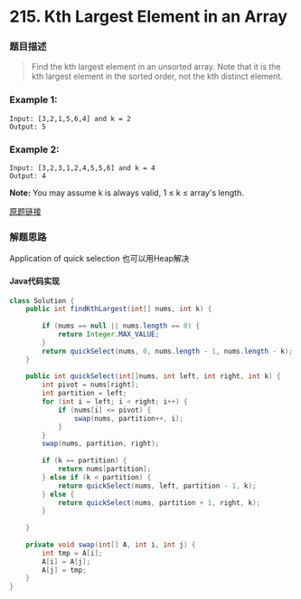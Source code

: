 # 215. Kth Largest Element in an Array

### 题目描述

> Find the kth largest element in an unsorted array. Note that it is the kth largest element in the sorted order, not the kth distinct element.

### Example 1:

    Input: [3,2,1,5,6,4] and k = 2
    Output: 5

### Example 2:

    Input: [3,2,3,1,2,4,5,5,6] and k = 4
    Output: 4
    

**Note:**
You may assume k is always valid, 1 ≤ k ≤ array's length.

[原题链接](https://leetcode.com/problems/rotate-array/description/)

### 解题思路

Application of quick selection
也可以用Heap解决


#### Java代码实现

```java
class Solution {
    public int findKthLargest(int[] nums, int k) {
        
        if (nums == null || nums.length == 0) {
            return Integer.MAX_VALUE;
        }
        return quickSelect(nums, 0, nums.length - 1, nums.length - k);
    }
        
    public int quickSelect(int[]nums, int left, int right, int k) {
        int pivot = nums[right];
        int partition = left;
        for (int i = left; i < right; i++) {
            if (nums[i] <= pivot) {
                swap(nums, partition++, i);
            }
        }
        swap(nums, partition, right);
    
        if (k == partition) {
            return nums[partition];
        } else if (k < partition) {
            return quickSelect(nums, left, partition - 1, k);
        } else {
            return quickSelect(nums, partition + 1, right, k);
        }
        
    }
    
    private void swap(int[] A, int i, int j) {
    	int tmp = A[i];
    	A[i] = A[j];
    	A[j] = tmp;				
    }
}
```